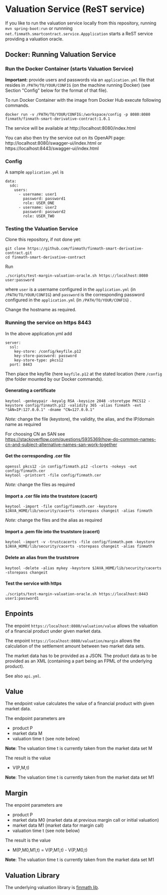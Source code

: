 # Valuation Service (ReST service)

If you like to run the valuation service locally from this repository, running `mvn spring-boot:run` or runnning `net.finmath.smartcontract.service.Appplication` starts a
ReST service providing a valuation oracle. 

## Docker: Running Valuation Service

### Run the Docker Container (starts Valuation Service)

**Important:** provide users and passwords via an `application.yml` file that resides
in `/PATH/TO/YOUR/CONFIG` (on the machine running Docker) (see Section "Config" below for the format of that file).

To run Docker Container with the image from Docker Hub execute following commands.

```
docker run -v /PATH/TO/YOUR/CONFIG:/workspace/config -p 8080:8080 finmath/finmath-smart-derivative-contract:1.0.1
```
The service will be available at http://localhost:8080/index.html

You can also then try the service out on its OpenAPI page:
http://localhost:8080/swagger-ui/index.html
or
https://localhost:8443/swagger-ui/index.html

### Config

A sample `application.yml` is
```
data:
  sdc:
    users:
      - username: user1
        password: password1
        role: USER_ONE
      - username: user2
        password: password2
        role: USER_TWO
```

### Testing the Valuation Service

Clone this repository, if not done yet:
```
git clone https://github.com/finmath/finmath-smart-derivative-contract.git
cd finmath-smart-derivative-contract
```

Run
```
./scripts/test-margin-valuation-oracle.sh https://localhost:8080 user:password
```
where `user` is a username configured in the `application.yml` (in `/PATH/TO/YOUR/CONFIG`)
and  `password` is the corresponding password configured in the `application.yml` (in `/PATH/TO/YOUR/CONFIG`) .

Change the hostname as required.

### Running the service on https 8443

In the above application.yml add

```
server:
  ssl:
    key-store: /config/keyfile.p12
    key-store-password: password
    key-store-type: pkcs12
  port: 8443
```

Then place the keyfile (here `keyfile.p12` at the stated location (here `/config` (the folder mounted by our Docker commands).

#### Generating a certificate

```
keytool -genkeypair -keyalg RSA -keysize 2048 -storetype PKCS12 -keystore config/finmath.p12 -validity 365 -alias finmath -ext "SAN=IP:127.0.0.1" -dname "CN=127.0.0.1"
```
*Note:* change the file (keystore), the validity, the alias, and the IP/domain name as required

For choosing CN an SAN see https://stackoverflow.com/questions/5935369/how-do-common-names-cn-and-subject-alternative-names-san-work-together

#### Get the corresponding .cer file

```
openssl pkcs12 -in config/finmath.p12 -clcerts -nokeys -out config/finmath.cer
keytool -printcert -file config/finmath.cer
```
*Note:* change the files as required

#### Import a .cer file into the truststore (cacert)

```
keytool -import -file config/finmath.cer -keystore $JAVA_HOME/lib/security/cacerts -storepass changeit -alias finmath
```
*Note:* change the files and the alias as required

#### Import a .pem file into the truststore (cacert)

```
keytool -import -v -trustcacerts -file config/finmath.pem -keystore $JAVA_HOME/lib/security/cacerts -storepass changeit -alias finmath
```

#### Delete an alias from the truststrore

```
keytool -delete -alias mykey -keystore $JAVA_HOME/lib/security/cacerts -storepass changeit
```

#### Test the service with https

```
./scripts/test-margin-valuation-oracle.sh https://localhost:8443 user1:password1
```

## Enpoints

The enpoint `https://localhost:8080/valuation/value` allows the valuation of a financial product under given market data.

The enpoint `https://localhost:8080/valuation/margin` allows the calculation of the settlement amount between two market data sets.

The market data has to be provided as a JSON.
The product data as to be provided as an XML (containing a part being an FPML of the underlying product).

See also `api.yml`.

## Value

The endpoint value calculates the value of a financial product
with given market data.

The endpoint parameters are
- product P
- market data M
- valuation time t (see note below)

**Note**: The valuation time t is currently taken from the market data set M

The result is the value
- V(P,M,t)

**Note**: The valuation time t is currently taken from the market data set M1

## Margin

The enpoint parameters are
- product P
- market data M0 (market data at previous margin call or initial valuation)
- market data M1 (market data for margin call)
- valuation time t (see note below)

The result is the value
- M(P,M0,M1,t) = V(P,M1,t) - V(P,M0,t)

**Note**: The valuation time t is currently taken from the market data set M1

## Valuation Library

The underlying valuation library is [finmath lib](https://finmath.net/finmath-lib).

